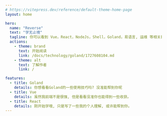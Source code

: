 ```yaml
---
# https://vitepress.dev/reference/default-theme-home-page
layout: home

hero:
  name: "Reverse"
  text: "学无止境"
  tagline: 你可以看到 Vue，React，NodeJs，Shell，Goland，易语言, 运维 等相关技术。
  actions:
    - theme: brand
      text: 开始阅读
      link: /docs/technology/goland/1727608104.md
    - theme: alt
      text: 了解作者
      link: /

features:
  - title: Goland
    details: 你想看看Goland的一些使用技巧吗? 没准能帮到你呢
  - title: Vue
    details: 虽然我前端不是很强, 但是看看没准你也能得到一些收获。
  - title: React
    details: 刚开始学哦, 只是写了一些我的个人理解, 或许能帮到你。
---
```


